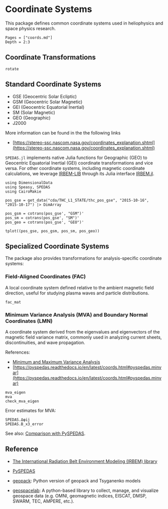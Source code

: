 # Coordinate Systems

This package defines common coordinate systems used in heliophysics and space physics research.

```@contents
Pages = ["coords.md"]
Depth = 2:3
```

## Coordinate Transformations

```@docs; canonical=false
rotate
```

## Standard Coordinate Systems

* GSE (Geocentric Solar Ecliptic)
* GSM (Geocentric Solar Magnetic)
* GEI (Geocentric Equatorial Inertial)
* SM (Solar Magnetic)
* GEO (Geographic)
* J2000

More information can be found in the the following links

- [https://stereo-ssc.nascom.nasa.gov/coordinates_explanation.shtml](https://stereo-ssc.nascom.nasa.gov/coordinates_explanation.shtml)

`SPEDAS.jl` implements native Julia functions for Geographic (GEO) to Geocentric Equatorial Inertial (GEI) coordinate transformations and vice versa. 
For other coordinate systems, including magnetic coordinate calculations, we leverage [IRBEM-LIB](https://prbem.github.io/IRBEM/) through its Julia interface [IRBEM.jl](https://github.com/Beforerr/IRBEM.jl).

```@example coords
using DimensionalData
using Speasy, SPEDAS
using CairoMakie

pos_gse = get_data("cda/THC_L1_STATE/thc_pos_gse", "2015-10-16", "2015-10-17") |> DimArray

pos_gsm = cotrans(pos_gse', "GSM")'
pos_sm = cotrans(pos_gse', "SM")'
pos_geo = cotrans(pos_gse', "GEO")'

tplot((pos_gse, pos_gsm, pos_sm, pos_geo))
```

## Specialized Coordinate Systems

The package also provides transformations for analysis-specific coordinate systems:

### Field-Aligned Coordinates (FAC)

A local coordinate system defined relative to the ambient magnetic field direction, useful for studying plasma waves and particle distributions.

```@docs; canonical=false
fac_mat
```

### Minimum Variance Analysis (MVA) and Boundary Normal Coordinates (LMN)

A coordinate system derived from the eigenvalues and eigenvectors of the magnetic field variance matrix, commonly used in analyzing current sheets, discontinuities, and wave propagation.

References:

- [Minimum and Maximum Variance Analysis](https://ui.adsabs.harvard.edu/abs/1998ISSIR...1..185S)
- [https://pyspedas.readthedocs.io/en/latest/coords.html#pyspedas.minvar](https://pyspedas.readthedocs.io/en/latest/coords.html#pyspedas.minvar)

```@docs; canonical=false
mva_eigen
mva
check_mva_eigen
```

Error estimates for MVA:

```@docs; canonical=false
SPEDAS.Δφij
SPEDAS.B_x3_error
```

See also: [Comparison with PySPEDAS](../validation/pyspedas.md#minimum-variance-analysis).

## Reference

- [The International Radiation Belt Environment Modeling (IRBEM) library](https://prbem.github.io/IRBEM/)


- [PySPEDAS](https://pyspedas.readthedocs.io/en/latest/coords.html)
- [geopack](https://github.com/tsssss/geopack): Python version of geopack and Tsyganenko models
- [geospacelab](https://github.com/JouleCai/geospacelab): A python-based library to collect, manage, and visualize geospace data (e.g. OMNI, geomagnetic indices, EISCAT, DMSP, SWARM, TEC, AMPERE, etc.).